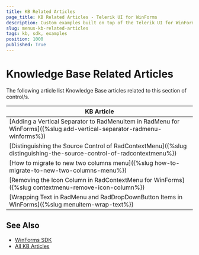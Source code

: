 ```yaml
---
title: KB Related Articles
page_title: KB Related Articles - Telerik UI for WinForms
description: Custom examples built on top of the Telerik UI for WinForms control.
slug: menus-kb-related-articles
tags: kb, sdk, examples
position: 1000
published: True
---
```


# Knowledge Base Related Articles

The following article list Knowledge Base articles related to this section of control/s.
<!--KB Articles Table-->

|KB Article|
|----|
|[Adding a Vertical Separator to RadMenuItem in RadMenu for WinForms]({%slug add-vertical-separator-radmenu-winforms%})|
|[Distinguishing the Source Control of RadContextMenu]({%slug distinguishing-the-source-control-of-radcontextmenu%})|
|[How to migrate to new two columns menu]({%slug how-to-migrate-to-new-two-columns-menu%})|
|[Removing the Icon Column in RadContextMenu for WinForms]({%slug contextmenu-remove-icon-column%})|
|[Wrapping Text in RadMenu and RadDropDownButton Items in WinForms]({%slug menuitem-wrap-text%})|

## See Also

* [WinForms SDK](https://github.com/telerik/winforms-sdk)
* [All KB Articles](https://docs.telerik.com/devtools/winforms/knowledge-base)
